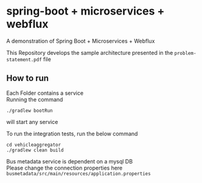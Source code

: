 # spring-boot + microservices + webflux
A demonstration of Spring Boot + Microservices + Webflux

This Repository develops the sample architecture presented in the `problem-statement.pdf` file



## How to run
Each Folder contains a service  
Running the command
```
./gradlew bootRun
```
will start any service

To run the integration tests, run the below command
```
cd vehicleaggregator
./gradlew clean build
```

Bus metadata service is dependent on a mysql DB  
Please change the connection properties here
`busmetadata/src/main/resources/application.properties`
